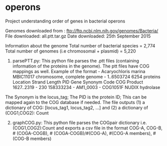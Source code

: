 # operons
Project understanding order of genes in bacterial operons

Genomes downloaded from : ftp://ftp.ncbi.nlm.nih.gov/genomes/Bacteria/
File downloaded: all.ptt.tar.gz
Date downloaded: 25th September 2015


Information about the genome
Total number of bacterial species = 2,774
Total number of genomes (i.e chromosomal + plasmid) = 5,220



1. parsePTT.py: This python file parses the .ptt files (containing information of the proteins in the genome). The ptt files have COG mappings as well. 
Example of the format - 
	Acaryochloris marina MBIC11017 chromosome, complete genome - 1..6503724
	6254 proteins
	Location	Strand	Length	PID	Gene	Synonym	Code	COG	Product
	1627..2319	-	230	158333234	-	AM1_0003	-	COG1051F	NUDIX hydrolase

The Synonym is the locus_tag; The PID is the protein ID; This can be mapped again to the COG database if needed.
The file outputs (1) a dictionary of COG: [locus_tag1, locus_tag2, ...] and (2) a dictionary of (COG1,COG2): Count

2. graphCOG.py: This python file parses the COGpair dictionary i.e. (COG1,COG2):Count and exports a csv file in the format 
COG-A, COG-B, # (COGA-COGB), # (COGA-COGB)/#(COG-A), #(COG-A members), #(COG-B members)
